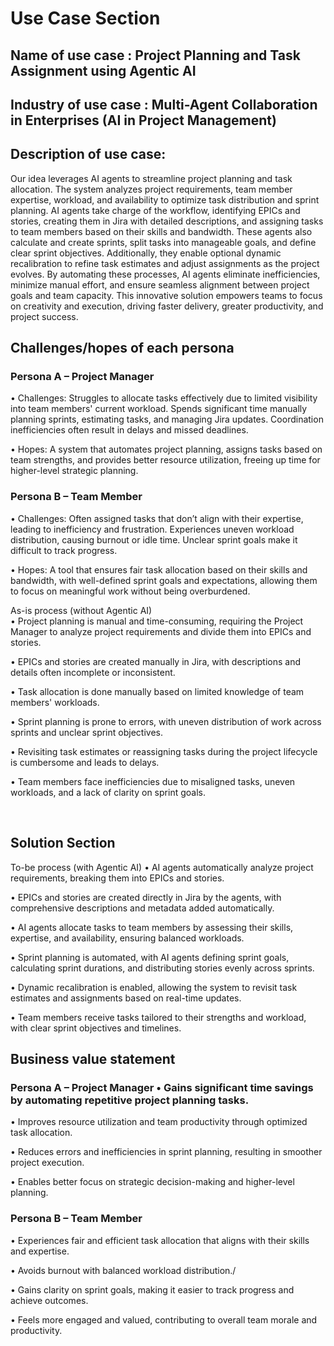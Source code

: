 # Use Case Section
## Name of use case	: Project Planning and Task Assignment using Agentic AI
## Industry of use case	: Multi-Agent Collaboration in Enterprises (AI in Project Management)
## Description of use case:
Our idea leverages AI agents to streamline project planning and task allocation. The system analyzes project requirements, team member expertise, workload, and availability to optimize task distribution and sprint planning. AI agents take charge of the workflow, identifying EPICs and stories, creating them in Jira with detailed descriptions, and assigning tasks to team members based on their skills and bandwidth. These agents also calculate and create sprints, split tasks into manageable goals, and define clear sprint objectives. Additionally, they enable optional dynamic recalibration to refine task estimates and adjust assignments as the project evolves. By automating these processes, AI agents eliminate inefficiencies, minimize manual effort, and ensure seamless alignment between project goals and team capacity. This innovative solution empowers teams to focus on creativity and execution, driving faster delivery, greater productivity, and project success.

## Challenges/hopes of each persona
### 	Persona A – Project Manager	
•	Challenges: Struggles to allocate tasks effectively due to limited visibility into team members' current workload. Spends significant time manually planning sprints, estimating tasks, and managing Jira updates. Coordination inefficiencies often result in delays and missed deadlines.

•	Hopes: A system that automates project planning, assigns tasks based on team strengths, and provides better resource utilization, freeing up time for higher-level strategic planning.

###	Persona B – Team Member	
•	Challenges: Often assigned tasks that don’t align with their expertise, leading to inefficiency and frustration. Experiences uneven workload distribution, causing burnout or idle time. Unclear sprint goals make it difficult to track progress.

•	Hopes: A tool that ensures fair task allocation based on their skills and bandwidth, with well-defined sprint goals and expectations, allowing them to focus on meaningful work without being overburdened.

As-is process (without Agentic AI)	
•	Project planning is manual and time-consuming, requiring the Project Manager to analyze project requirements and divide them into EPICs and stories.

•	EPICs and stories are created manually in Jira, with descriptions and details often incomplete or inconsistent.

•	Task allocation is done manually based on limited knowledge of team members' workloads.

•	Sprint planning is prone to errors, with uneven distribution of work across sprints and unclear sprint objectives.

•	Revisiting task estimates or reassigning tasks during the project lifecycle is cumbersome and leads to delays.

•	Team members face inefficiencies due to misaligned tasks, uneven workloads, and a lack of clarity on sprint goals.



 
## Solution Section
To-be process (with Agentic AI)
•	AI agents automatically analyze project requirements, breaking them into EPICs and stories.

•	EPICs and stories are created directly in Jira by the agents, with comprehensive descriptions and metadata added automatically.

•	AI agents allocate tasks to team members by assessing their skills, expertise, and availability, ensuring balanced workloads.

•	Sprint planning is automated, with AI agents defining sprint goals, calculating sprint durations, and distributing stories evenly across sprints.

•	Dynamic recalibration is enabled, allowing the system to revisit task estimates and assignments based on real-time updates.

•	Team members receive tasks tailored to their strengths and workload, with clear sprint objectives and timelines.

## Business value statement
###	Persona A – Project Manager	•	Gains significant time savings by automating repetitive project planning tasks.

•	Improves resource utilization and team productivity through optimized task allocation.

•	Reduces errors and inefficiencies in sprint planning, resulting in smoother project execution.

•	Enables better focus on strategic decision-making and higher-level planning.


###	Persona B – Team Member	
•	Experiences fair and efficient task allocation that aligns with their skills and expertise.

•	Avoids burnout with balanced workload distribution./

•	Gains clarity on sprint goals, making it easier to track progress and achieve outcomes.

•	Feels more engaged and valued, contributing to overall team morale and productivity.

